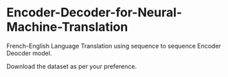 # Encoder-Decoder-for-Neural-Machine-Translation
French-English Language Translation using sequence to sequence Encoder Deocder model.

Download the dataset as per your preference.
